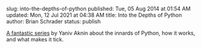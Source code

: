 slug: into-the-depths-of-python
published: Tue, 05 Aug 2014 at 01:54 AM
updated: Mon, 12 Jul 2021 at 04:38 AM
title: Into the Depths of Python
author: Brian Schrader
status: publish

[A fantastic series][python] by Yaniv Aknin about the innards of Python, how it works, and what makes it tick.

[python]:http://tech.blog.aknin.name/category/my-projects/pythons-innards/


